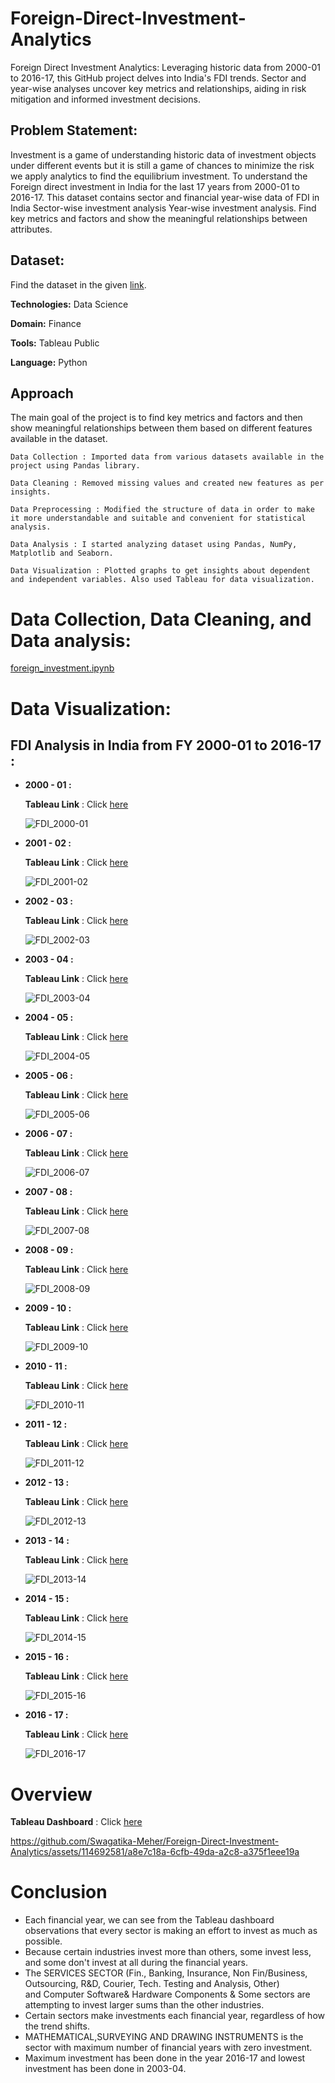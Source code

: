 # Foreign-Direct-Investment-Analytics
Foreign Direct Investment Analytics: Leveraging historic data from 2000-01 to 2016-17, this GitHub project delves into India's FDI trends. Sector and year-wise analyses uncover key metrics and relationships, aiding in risk mitigation and informed investment decisions.
## Problem Statement:
Investment is a game of understanding historic data of investment objects under different events but it is still a game of chances to minimize the risk we apply analytics to find the equilibrium investment. To understand the Foreign direct investment in India for the last 17 years from 2000-01 to 2016-17. This dataset contains sector and financial year-wise data of FDI in India Sector-wise investment analysis Year-wise investment analysis. Find key metrics and factors and show the meaningful relationships between attributes.
## Dataset:
Find the dataset in the given [link](https://drive.google.com/drive/folders/17I54M3g_LL8jj8oDnfp-wi4j5BqQKFEY).

**Technologies:**  Data Science

**Domain:** Finance

**Tools:** Tableau Public

**Language:** Python

## Approach
The main goal of the project is to find key metrics and factors and then show meaningful relationships between them based on different features available in the dataset.
```
Data Collection : Imported data from various datasets available in the project using Pandas library. 

Data Cleaning : Removed missing values and created new features as per insights. 

Data Preprocessing : Modified the structure of data in order to make it more understandable and suitable and convenient for statistical analysis. 

Data Analysis : I started analyzing dataset using Pandas, NumPy, Matplotlib and Seaborn. 

Data Visualization : Plotted graphs to get insights about dependent and independent variables. Also used Tableau for data visualization.
```
# Data Collection, Data Cleaning, and Data analysis:
[foreign_investment.ipynb](https://colab.research.google.com/drive/10zmUkPEBUL1Csigq8kbgKH4TM_tn__3U?usp=sharing)

# Data Visualization:
## FDI Analysis in India from FY 2000-01 to 2016-17 :
* **2000 - 01 :**

  **Tableau Link** : Click [here](https://public.tableau.com/views/FDI_2000-01/FDI_2000-01?:language=en-US&:sid=&:display_count=n&:origin=viz_share_link)

  ![FDI_2000-01](https://github.com/Swagatika-Meher/Foreign-Direct-Investment-Analytics/assets/114692581/95f748fb-ab77-4be7-a8c8-e8dd8c571b09)

* **2001 - 02 :**

  **Tableau Link** : Click [here](https://public.tableau.com/views/FDI_2001-02/FDI_2001-02?:language=en-US&:sid=&:display_count=n&:origin=viz_share_link)

  ![FDI_2001-02](https://github.com/Swagatika-Meher/Foreign-Direct-Investment-Analytics/assets/114692581/0e8724d4-5168-4f82-918e-744e4603e21e)

* **2002 - 03 :**

  **Tableau Link** : Click [here](https://public.tableau.com/views/FDI_2002-03/FDI_2002-03?:language=en-US&:sid=&:display_count=n&:origin=viz_share_link)

  ![FDI_2002-03](https://github.com/Swagatika-Meher/Foreign-Direct-Investment-Analytics/assets/114692581/09fd8159-f999-4176-bf6a-66338cfd0746)

* **2003 - 04 :**

  **Tableau Link** : Click [here](https://public.tableau.com/views/FDI_2003-04/FDI_2003-04?:language=en-US&:sid=&:display_count=n&:origin=viz_share_link)

  ![FDI_2003-04](https://github.com/Swagatika-Meher/Foreign-Direct-Investment-Analytics/assets/114692581/408272d1-34ae-47bb-b000-ac0ccf083898)

* **2004 - 05 :**

  **Tableau Link** : Click [here](https://public.tableau.com/views/FDI_2004-05/FDI_2004-05?:language=en-US&:sid=&:display_count=n&:origin=viz_share_link)

  ![FDI_2004-05](https://github.com/Swagatika-Meher/Foreign-Direct-Investment-Analytics/assets/114692581/b908ffc0-e592-4524-8e54-17feff36965e)

* **2005 - 06 :**

  **Tableau Link** : Click [here](https://public.tableau.com/views/FDI_2005-06/FDI_2005-06?:language=en-US&:sid=&:display_count=n&:origin=viz_share_link)

  ![FDI_2005-06](https://github.com/Swagatika-Meher/Foreign-Direct-Investment-Analytics/assets/114692581/29478be5-10ab-455e-998a-c7976b95a2b3)
  
* **2006 - 07 :**

  **Tableau Link** : Click [here](https://public.tableau.com/views/FDI_2006-07/FDI_2006-07?:language=en-US&:sid=&:display_count=n&:origin=viz_share_link)

  ![FDI_2006-07](https://github.com/Swagatika-Meher/Foreign-Direct-Investment-Analytics/assets/114692581/6cfb1076-df15-4003-87c5-d7c405ca154f)

* **2007 - 08 :**

  **Tableau Link** : Click [here](https://public.tableau.com/views/FDI_2007-08/FDI_2007-08?:language=en-US&:sid=&:display_count=n&:origin=viz_share_link)

  ![FDI_2007-08](https://github.com/Swagatika-Meher/Foreign-Direct-Investment-Analytics/assets/114692581/cae16448-9f49-4244-97a2-b5bdddc36607)

* **2008 - 09 :**

  **Tableau Link** : Click [here](https://public.tableau.com/views/FDI_2008-09/FDI_2008-09?:language=en-US&:sid=&:display_count=n&:origin=viz_share_link)

  ![FDI_2008-09](https://github.com/Swagatika-Meher/Foreign-Direct-Investment-Analytics/assets/114692581/79f1bd6e-bb76-4180-9313-68811e40aba0)

* **2009 - 10 :**

  **Tableau Link** : Click [here](https://public.tableau.com/views/FDI_2009-10/FDI_2009-10?:language=en-US&:sid=&:display_count=n&:origin=viz_share_link)

  ![FDI_2009-10](https://github.com/Swagatika-Meher/Foreign-Direct-Investment-Analytics/assets/114692581/caccf8df-5fde-478e-9e01-eb4eed1bd077)

* **2010 - 11 :**

  **Tableau Link** : Click [here](https://public.tableau.com/views/FDI_2010-11/FDI_2010-11?:language=en-US&:sid=&:display_count=n&:origin=viz_share_link)

  ![FDI_2010-11](https://github.com/Swagatika-Meher/Foreign-Direct-Investment-Analytics/assets/114692581/0966901f-0736-4b6f-acc9-0ef0ab18d2f1)

* **2011 - 12 :**

  **Tableau Link** : Click [here](https://public.tableau.com/views/FDI_2011-12/FDI_2011-12?:language=en-US&:sid=&:display_count=n&:origin=viz_share_link)

  ![FDI_2011-12](https://github.com/Swagatika-Meher/Foreign-Direct-Investment-Analytics/assets/114692581/48b4e2ce-221e-4010-af5a-a067f65257fd)

* **2012 - 13 :**

  **Tableau Link** : Click [here](https://public.tableau.com/views/FDI_2012-13/FDI_2012-13?:language=en-US&:sid=&:display_count=n&:origin=viz_share_link)

  ![FDI_2012-13](https://github.com/Swagatika-Meher/Foreign-Direct-Investment-Analytics/assets/114692581/240b28ae-e11a-4fb4-9c1a-2643ebd8f09e)

* **2013 - 14 :**

  **Tableau Link** : Click [here](https://public.tableau.com/views/FDI_2013-14/FDI_2013-14?:language=en-US&:sid=&:display_count=n&:origin=viz_share_link)

  ![FDI_2013-14](https://github.com/Swagatika-Meher/Foreign-Direct-Investment-Analytics/assets/114692581/1fed63e7-15ff-4cef-a547-88d35196013e)

* **2014 - 15 :**

  **Tableau Link** : Click [here](https://public.tableau.com/views/FDI_2014-15/FDI_2014-15?:language=en-US&:sid=&:display_count=n&:origin=viz_share_link)

  ![FDI_2014-15](https://github.com/Swagatika-Meher/Foreign-Direct-Investment-Analytics/assets/114692581/12b91259-5767-4951-b586-3935556dac33)

* **2015 - 16 :**

  **Tableau Link** : Click [here](https://public.tableau.com/views/FDI_2015-16/FDI_2015-16?:language=en-US&:sid=&:display_count=n&:origin=viz_share_link)

  ![FDI_2015-16](https://github.com/Swagatika-Meher/Foreign-Direct-Investment-Analytics/assets/114692581/603000ee-a128-438d-9b45-5c6e012dffe7)

* **2016 - 17 :**

  **Tableau Link** : Click [here](https://public.tableau.com/views/FDI_2016-17/FDI_2016-17?:language=en-US&:sid=&:display_count=n&:origin=viz_share_link)

  ![FDI_2016-17](https://github.com/Swagatika-Meher/Foreign-Direct-Investment-Analytics/assets/114692581/7201d1f6-f938-428a-bd65-1618bdeebcb7)

# Overview

  **Tableau Dashboard** : Click [here](https://public.tableau.com/app/profile/swagatika.meher/viz/FDI_Analytics_dashboard/FDI_Analytics_dashboard)

https://github.com/Swagatika-Meher/Foreign-Direct-Investment-Analytics/assets/114692581/a8e7c18a-6cfb-49da-a2c8-a375f1eee19a
  
# Conclusion
* Each financial year, we can see from the Tableau dashboard observations that every sector is making an effort to invest as much as possible.
* Because certain industries invest more than others, some invest less, and some don't invest at all during the financial years. 
* The SERVICES SECTOR (Fin., Banking, Insurance, Non Fin/Business, Outsourcing, R&D, Courier, Tech. Testing and Analysis, Other) and Computer Software& Hardware Components & Some sectors are attempting to invest larger sums than the other industries. 
* Certain sectors make investments each financial year, regardless of how the trend shifts.
* MATHEMATICAL,SURVEYING AND DRAWING INSTRUMENTS is the sector with maximum number of financial years with zero  investment.
* Maximum investment has been done in the year 2016-17 and lowest investment has been done in 2003-04.




